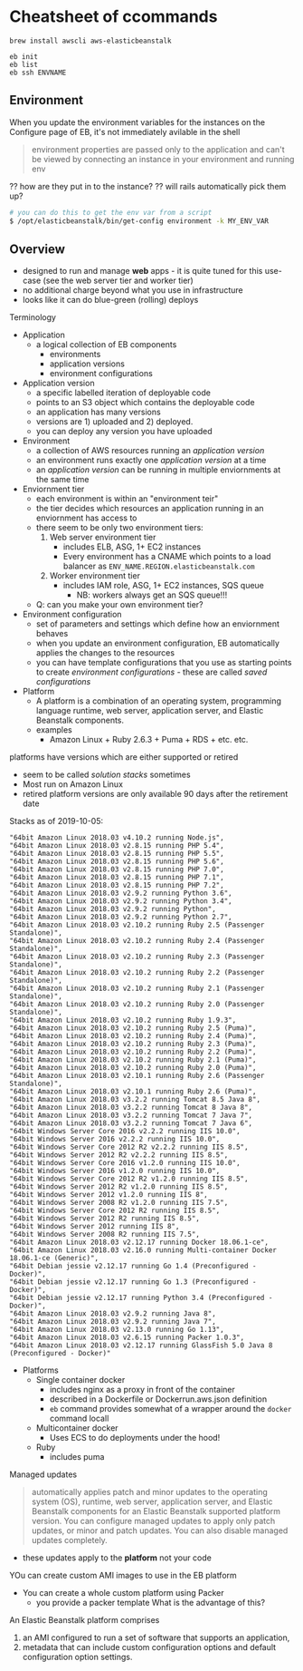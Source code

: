 

# Cheatsheet of ccommands
```
brew install awscli aws-elasticbeanstalk

eb init
eb list
eb ssh ENVNAME
```

## Environment

When you update the environment variables for the instances on the Configure page of EB, it's not immediately avilable in the shell

> environment properties are passed only to the application and can't be viewed by connecting an instance in your environment and running env

?? how are they put in to the instance?
?? will rails automatically pick them up?

```bash
# you can do this to get the env var from a script
$ /opt/elasticbeanstalk/bin/get-config environment -k MY_ENV_VAR
```

## Overview

* designed to run and manage **web** apps - it is quite tuned for this use-case (see the web server tier and worker tier)
* no additional charge beyond what you use in infrastructure
* looks like it can do blue-green (rolling) deploys

Terminology

* Application
    * a logical collection of EB components
        * environments
        * application versions
        * environment configurations
* Application version
    * a specific labelled iteration of deployable code
    * points to an S3 object which contains the deployable code
    * an application has many versions
    * versions are 1) uploaded and 2) deployed.
    * you can deploy any version you have uploaded
* Environment
    * a collection of AWS resources running an _application version_
    * an environment runs exactly one _application version_ at a time
    * an _application version_ can be running in multiple enviornments at the same time
* Enviornment tier
    * each environment is within an "environment teir"
    * the tier decides which resources an application running in an enviornment has access to
    * there seem to be only two environment tiers:
        1. Web server environment tier
            * includes ELB, ASG, 1+ EC2 instances
            * Every environment has a CNAME which points to a load balancer as `ENV_NAME.REGION.elasticbeanstalk.com`
        1. Worker environment tier
            * includes IAM role, ASG, 1+ EC2 instances, SQS queue
                * NB: workers always get an SQS queue!!!
    * Q: can you make your own environment tier?
* Environment configuration
    * set of parameters and settings which define how an enviornment behaves
    * when you update an environment configuration, EB automatically applies the changes to the resources
    * you can have template configurations that you use as starting points to create _environment configurations_ - these are called _saved configurations_
* Platform
    * A platform is a combination of an operating system, programming language runtime, web server, application server, and Elastic Beanstalk components.
    * examples
        * Amazon Linux + Ruby 2.6.3 + Puma + RDS + etc. etc.







platforms have versions which are either supported or retired
* seem to be called _solution stacks_ sometimes
* Most run on Amazon Linux
* retired platform versions are only available 90 days after the retirement date

Stacks as of 2019-10-05:

```
"64bit Amazon Linux 2018.03 v4.10.2 running Node.js",
"64bit Amazon Linux 2018.03 v2.8.15 running PHP 5.4",
"64bit Amazon Linux 2018.03 v2.8.15 running PHP 5.5",
"64bit Amazon Linux 2018.03 v2.8.15 running PHP 5.6",
"64bit Amazon Linux 2018.03 v2.8.15 running PHP 7.0",
"64bit Amazon Linux 2018.03 v2.8.15 running PHP 7.1",
"64bit Amazon Linux 2018.03 v2.8.15 running PHP 7.2",
"64bit Amazon Linux 2018.03 v2.9.2 running Python 3.6",
"64bit Amazon Linux 2018.03 v2.9.2 running Python 3.4",
"64bit Amazon Linux 2018.03 v2.9.2 running Python",
"64bit Amazon Linux 2018.03 v2.9.2 running Python 2.7",
"64bit Amazon Linux 2018.03 v2.10.2 running Ruby 2.5 (Passenger Standalone)",
"64bit Amazon Linux 2018.03 v2.10.2 running Ruby 2.4 (Passenger Standalone)",
"64bit Amazon Linux 2018.03 v2.10.2 running Ruby 2.3 (Passenger Standalone)",
"64bit Amazon Linux 2018.03 v2.10.2 running Ruby 2.2 (Passenger Standalone)",
"64bit Amazon Linux 2018.03 v2.10.2 running Ruby 2.1 (Passenger Standalone)",
"64bit Amazon Linux 2018.03 v2.10.2 running Ruby 2.0 (Passenger Standalone)",
"64bit Amazon Linux 2018.03 v2.10.2 running Ruby 1.9.3",
"64bit Amazon Linux 2018.03 v2.10.2 running Ruby 2.5 (Puma)",
"64bit Amazon Linux 2018.03 v2.10.2 running Ruby 2.4 (Puma)",
"64bit Amazon Linux 2018.03 v2.10.2 running Ruby 2.3 (Puma)",
"64bit Amazon Linux 2018.03 v2.10.2 running Ruby 2.2 (Puma)",
"64bit Amazon Linux 2018.03 v2.10.2 running Ruby 2.1 (Puma)",
"64bit Amazon Linux 2018.03 v2.10.2 running Ruby 2.0 (Puma)",
"64bit Amazon Linux 2018.03 v2.10.1 running Ruby 2.6 (Passenger Standalone)",
"64bit Amazon Linux 2018.03 v2.10.1 running Ruby 2.6 (Puma)",
"64bit Amazon Linux 2018.03 v3.2.2 running Tomcat 8.5 Java 8",
"64bit Amazon Linux 2018.03 v3.2.2 running Tomcat 8 Java 8",
"64bit Amazon Linux 2018.03 v3.2.2 running Tomcat 7 Java 7",
"64bit Amazon Linux 2018.03 v3.2.2 running Tomcat 7 Java 6",
"64bit Windows Server Core 2016 v2.2.2 running IIS 10.0",
"64bit Windows Server 2016 v2.2.2 running IIS 10.0",
"64bit Windows Server Core 2012 R2 v2.2.2 running IIS 8.5",
"64bit Windows Server 2012 R2 v2.2.2 running IIS 8.5",
"64bit Windows Server Core 2016 v1.2.0 running IIS 10.0",
"64bit Windows Server 2016 v1.2.0 running IIS 10.0",
"64bit Windows Server Core 2012 R2 v1.2.0 running IIS 8.5",
"64bit Windows Server 2012 R2 v1.2.0 running IIS 8.5",
"64bit Windows Server 2012 v1.2.0 running IIS 8",
"64bit Windows Server 2008 R2 v1.2.0 running IIS 7.5",
"64bit Windows Server Core 2012 R2 running IIS 8.5",
"64bit Windows Server 2012 R2 running IIS 8.5",
"64bit Windows Server 2012 running IIS 8",
"64bit Windows Server 2008 R2 running IIS 7.5",
"64bit Amazon Linux 2018.03 v2.12.17 running Docker 18.06.1-ce",
"64bit Amazon Linux 2018.03 v2.16.0 running Multi-container Docker 18.06.1-ce (Generic)",
"64bit Debian jessie v2.12.17 running Go 1.4 (Preconfigured - Docker)",
"64bit Debian jessie v2.12.17 running Go 1.3 (Preconfigured - Docker)",
"64bit Debian jessie v2.12.17 running Python 3.4 (Preconfigured - Docker)",
"64bit Amazon Linux 2018.03 v2.9.2 running Java 8",
"64bit Amazon Linux 2018.03 v2.9.2 running Java 7",
"64bit Amazon Linux 2018.03 v2.13.0 running Go 1.13",
"64bit Amazon Linux 2018.03 v2.6.15 running Packer 1.0.3",
"64bit Amazon Linux 2018.03 v2.12.17 running GlassFish 5.0 Java 8 (Preconfigured - Docker)"
```


* Platforms
    * Single container docker
        * includes nginx as a proxy in front of the container
        * described in a Dockerfile or Dockerrun.aws.json definition
        * `eb` command provides somewhat of a wrapper around the `docker` command locall
    * Multicontainer docker
        * Uses ECS to do deployments under the hood!
    * Ruby
        * includes puma


Managed updates

>  automatically applies patch and minor updates to the operating system (OS),
>  runtime, web server, application server, and Elastic Beanstalk components
>  for an Elastic Beanstalk supported platform version. You can configure
>  managed updates to apply only patch updates, or minor and patch updates. You
>  can also disable managed updates completely.

* these updates apply to the **platform** not your code


YOu can create custom AMI images to use in the EB platform

* You can create a whole custom platform using Packer
    * you provide a packer template
    What is the advantage of this?

An Elastic Beanstalk platform comprises
1. an AMI configured to run a set of software that supports an application,
1. metadata that can include custom configuration options and default configuration option settings.
